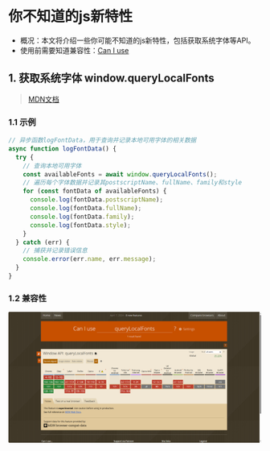 # 你不知道的js新特性

- 概况：本文将介绍一些你可能不知道的js新特性，包括获取系统字体等API。
- 使用前需要知道兼容性：[Can I use](https://caniuse.com)

## 1. 获取系统字体 window.queryLocalFonts

> [MDN文档](https://developer.mozilla.org/zh-CN/docs/Web/API/Window/queryLocalFonts)

### 1.1 示例

```javascript
// 异步函数logFontData，用于查询并记录本地可用字体的相关数据
async function logFontData() {
  try {
    // 查询本地可用字体
    const availableFonts = await window.queryLocalFonts();
    // 遍历每个字体数据并记录其postscriptName、fullName、family和style
    for (const fontData of availableFonts) {
      console.log(fontData.postscriptName);
      console.log(fontData.fullName);
      console.log(fontData.family);
      console.log(fontData.style);
    }
  } catch (err) {
    // 捕获并记录错误信息
    console.error(err.name, err.message);
  }
}
```

### 1.2 兼容性

![queryLocalFonts](assets/6.你不知道的js新特性/image.png)
